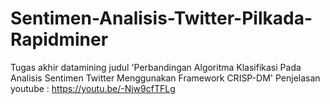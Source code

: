 # Sentimen-Analisis-Twitter-Pilkada-Rapidminer
 Tugas akhir datamining judul 'Perbandingan Algoritma Klasifikasi Pada Analisis Sentimen Twitter Menggunakan Framework CRISP-DM'
Penjelasan youtube : https://youtu.be/-Njw9cfTFLg
